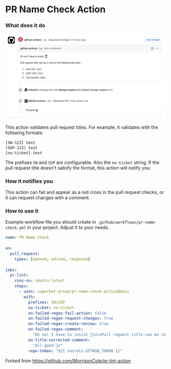 # PR Name Check Action

### What does it do

![Example Screenshot](assets/example.png)

This action validates pull request titles. For example, it validates with the following formats:

```
[SW-123] text
[SGP-123] text
[no-ticket] text
```

The prefixes `SW` and `SGP` are configurable. Also the `no-ticket` string. If the pull request title doesn't satisfy the format,
this action will notify you.

### How it notifies you

This action can fail and appear as a red cross in the pull request checks, or it can request changes with a comment.

### How to use it

Example workflow file you should create in `.github/workflows/pr-name-check.yml` in your project. Adjust it to your needs.

```yaml
name: PR Name Check

on:
  pull_request:
    types: [opened, edited, reopened]

jobs:
  pr-lint:
    runs-on: ubuntu-latest
    steps:
      - uses: superbet-group/pr-name-check-action@main
        with:
          prefixes: SW|SGP
          no-ticket: no-ticket
          on-failed-regex-fail-action: false
          on-failed-regex-request-changes: true
          on-failed-regex-create-review: true
          on-failed-regex-comment:
            "Oh no! I have to insist 👮\n\nPull request title can be in one of the following formats:\n%formats%"
          on-title-corrected-comment:
            "All good 🙋‍♂"
          repo-token: "${{ secrets.GITHUB_TOKEN }}"
```

Forked from https://github.com/MorrisonCole/pr-lint-action